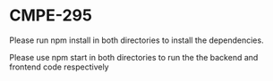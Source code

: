 # CMPE-295

Please run npm install in both directories to install the dependencies.

Please use npm start in both directories to run the the backend and frontend code respectively
